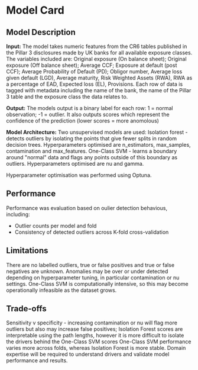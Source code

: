 # Model Card

## Model Description

**Input:** The model takes numeric features from the CR6 tables published in the Pillar 3 disclosures made by UK banks for all available exposure classes. The variables included are: Original exposure (On balance sheet); Original exposure (Off balance sheet); Average CCF; Exposure at default (post CCF); Average Probability of Default (PD); Obligor number, Average loss given default (LGD), Average maturity, Risk Weighted Assets (RWA), RWA as a percentage of EAD, Expected loss (EL), Provisions. Each row of data is tagged with metadata including the name of the bank, the name of the Pillar 3 table and the exposure class the data relates to.

**Output:** The models output is a binary label for each row: 1 = normal observation; -1 = outlier.
It also outputs scores which represent the confidence of the prediction (lower scores = more anomolous)

**Model Architecture:** Two unsupervised models are used:
Isolation forest - detects outliers by isolating the points that give fewer splits in random decision trees. Hyperparameters optimised are n_estimators, max_samples, contamination and max_features.
One-Class SVM - learns a boundary around "normal" data and flags any points outside of this boundary as outliers. Hyperparameters optimised are nu and gamma.

Hyperparameter optimisation was performed using Optuna.

## Performance

Performance was evaluation based on oulier detection behavious, including:
- Outlier counts per model and fold
- Consistency of detected outliers across K-fold cross-validation

## Limitations

There are no labelled outliers, true or false positives and true or false negatives are unknown.
Anomalies may be over or under detected depending on hyperparameter tuning, in particular contamination or nu settings.
One-Class SVM is computationally intensive, so this may become operationally infeasible as the dataset grows.


## Trade-offs

Sensitivity v specificity - increasing contamination or nu will flag more outliers but also may increase false positives;
Isolation Forest scores are interpretable using the path lengths, however it is more difficult to isolate the drivers behind the One-Class SVM scores
One-Class SVM performance varies more across folds, whereas Isolation Forest is more stable.
Domain expertise will be required to understand drivers and validate model performance and results.
